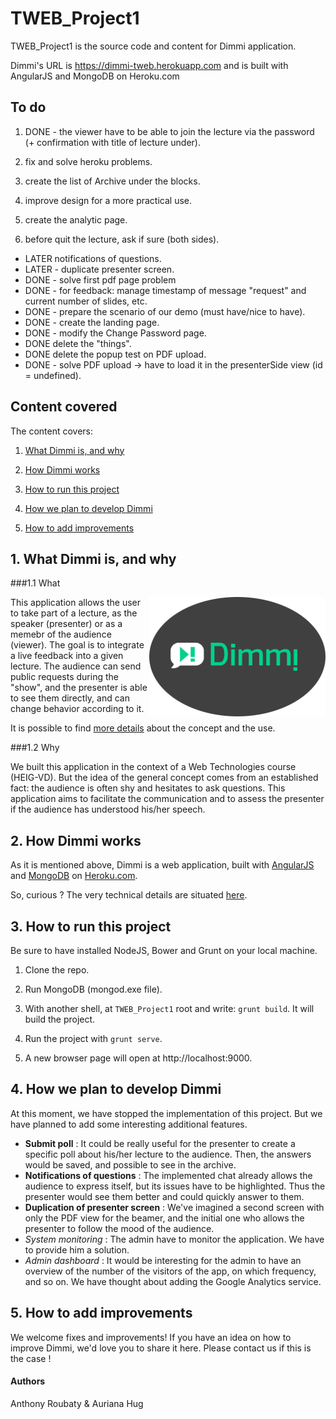 TWEB_Project1
=============
TWEB_Project1 is the source code and content for Dimmi application.

Dimmi's URL is https://dimmi-tweb.herokuapp.com and is built with AngularJS and MongoDB on Heroku.com

## To do

1. DONE - the viewer have to be able to join the lecture via the password (+ confirmation with title of lecture under).

2. fix and solve heroku problems.

3. create the list of Archive under the blocks.

4. improve design for a more practical use.

5. create the analytic page.

6. before quit the lecture, ask if sure (both sides).

- LATER notifications of questions.
- LATER - duplicate presenter screen.
- DONE - solve first pdf page problem
- DONE - for feedback: manage timestamp of message "request" and current number of slides, etc.
- DONE - prepare the scenario of our demo (must have/nice to have).
- DONE - create the landing page.
- DONE - modify the Change Password page.
- DONE delete the "things".
- DONE delete the popup test on PDF upload.
- DONE - solve PDF upload -> have to load it in the presenterSide view (id = undefined).

## Content covered

The content covers:

1. [What Dimmi is, and why](#What)

2. [How Dimmi works](#Work)

3. [How to run this project](#Run)

4. [How we plan to develop Dimmi](#Develop)

5. [How to add improvements](#Improve)

## <a name="What"></a>1. What Dimmi is, and why

###1.1 What

<img src="https://github.com/Auriana/TWEB_Project1/blob/master/doc-img/logo_Dimmi_round.png"
 alt="Dimmi logo" title="Dimmi" align="right" />

This application allows the user to take part of a lecture, as the speaker (presenter) or as a memebr of the audience (viewer).
The goal is to integrate a live feedback into a given lecture. The audience can send public requests during
the "show", and the presenter is able to see them directly, and can change behavior according to it.

It is possible to find [more details](https://github.com/Auriana/TWEB_Project1/blob/master/DIMMI.md) about the concept and the use.

###1.2 Why

We built this application in the context of a Web Technologies course (HEIG-VD). But the idea of the general concept comes 
from an established fact: the audience is often shy and hesitates to ask questions. This application aims to facilitate the communication 
and to assess the presenter if the audience has understood his/her speech.

## <a name="Work"></a>2. How Dimmi works

As it is mentioned above, Dimmi is a web application, built with [AngularJS](https://angularjs.org) and [MongoDB](http://www.mongodb.org) on [Heroku.com](https://www.heroku.com).

So, curious ? The very technical details are situated [here](https://github.com/Auriana/TWEB_Project1/blob/master/STRUCTURE.md).

## <a name="Run"></a>3. How to run this project

Be sure to have installed NodeJS, Bower and Grunt on your local machine.

1. Clone the repo.

2. Run MongoDB (mongod.exe file).

3. With another shell, at `TWEB_Project1` root and write: `grunt build`. It will build the project.

4. Run the project with `grunt serve`.

5. A new browser page will open at http://localhost:9000.

## <a name="Develop"></a>4. How we plan to develop Dimmi

At this moment, we have stopped the implementation of this project. But we have planned to add some interesting additional features. 

* **Submit poll** : It could be really useful for the presenter to create a specific poll about his/her lecture to the audience. Then, the answers would be saved, and possible to see in the archive.
* **Notifications of questions** : The implemented chat already allows the audience to express itself, but its issues have to be highlighted. Thus the presenter would see them better and could quickly answer to them.
* **Duplication of presenter screen** : We've imagined a second screen with only the PDF view for the beamer, and the initial one who allows the presenter to follow the mood of the audience.
* *System monitoring* : The admin have to monitor the application. We have to provide him a solution.
* *Admin dashboard* : It would be interesting for the admin to have an overview of the number of the visitors of the app, on which frequency, and so on. We have thought about adding the Google Analytics service.

## <a name="Improve"></a>5. How to add improvements

We welcome fixes and improvements! If you have an idea on how to improve Dimmi, we'd love you to share it here.
Please contact us if this is the case !


#### Authors

Anthony Roubaty & Auriana Hug

